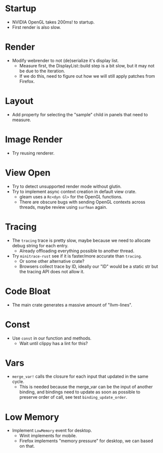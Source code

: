 # Startup

* NVIDIA OpenGL takes 200ms! to startup.
* First render is also slow.

# Render

* Modify webrender to not (de)serialize it's display list.
  - Measure first, the DisplayList::build step is a bit slow, but it may not be due to the iteration.
  - If we do this, need to figure out how we will still apply patches from Firefox.

# Layout

* Add property for selecting the "sample" child in panels that need to measure.

# Image Render

* Try reusing renderer.

# View Open

* Try to detect unsupported render mode without glutin.
* Try to implement async context creation in default view crate.
    - gleam uses a `Rc<dyn Gl>` for the OpenGL functions.
    - There are obscure bugs with sending OpenGL contexts across threads, maybe review using `surfman` again.

# Tracing

* The `tracing` trace is pretty slow, maybe because we need to allocate debug string for each entry.
  - Already offloading everything possible to another thread.
* Try `minitrace-rust` see if it is faster/more accurate than `tracing`.
  - Or some other alternative crate?
  - Browsers collect trace by ID, ideally our "ID" would be a static str but the tracing API does not allow it.

# Code Bloat

* The main crate generates a massive amount of "llvm-lines".

# Const

* Use `const` in our function and methods.
  - Wait until clippy has a lint for this?

# Vars

* `merge_var!` calls the closure for each input that updated in the same cycle.
  - This is needed because the merge_var can be the input of another binding, and bindings need to 
    update as soon as possible to preserve order of call, see test `binding_update_order`.

# Low Memory

* Implement `LowMemory` event for desktop.
  - Winit implements for mobile.
  - Firefox implements "memory pressure" for desktop, we can based on that.